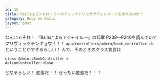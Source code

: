 ```yaml
---
id: 15
title: Railsはコントローラーのディレクトリにサブディレクトリを作れるのか！
category: Ruby on Rails
layout: post
---
```


なんじゃそれ！ 『Railsによるアジャイル〜』の15章 P239〜P240を読んでいてクリヴィッツテンギョウ！！！  `app/controllers/admin/book_controller.rb` ということができるらしい！ んで、そのときのクラス宣言は

<code><pre>class Admin::BookController &lt; ActionController::Base</pre></code>

となるらしい！ 変態だ！！ ぜったい変態だ！！！